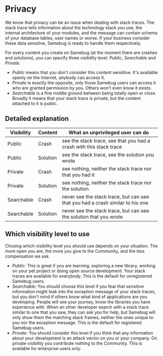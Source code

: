 # Privacy

We know that privacy can be an issue when dealing with stack traces. The stack trace tells information about the technology stack you use, the internal architecture of your modules, and the message can contain schema of your database tables, user names or worse. If your business consider these data sensitive, Samebug is ready to handle them respectively.

For every content you create on Samebug (at the moment there are crashes and solutions), you can specify three visibility level: *Public*, *Searchable* and *Private*.
 - *Public* means that you don't consider this content sensitive. It's available openly on the Internet, anybody can access it.
 - *Private* is exactly the opposite, only those Samebug users can access it who are granted permission by you. Others won't even know it exists.
 - *Searchable* is a fine middle ground between being totally open or close. Broadly it means that your stack trace is private, but the content attached to it is public. 

## Detailed explanation

| Visibility | Content | What an unprivileged user can do |
|---|---|---|
| Public     | Crash    | see the stack trace, see that you had a crash with this stack trace |
| Public     | Solution | see the stack trace, see the solution you wrote |
| Private    | Crash    | see nothing, neither the stack trace nor that you had it | 
| Private    | Solution | see nothing, neither the stack trace nor the solution |
| Searchable | Crash    | never see the stack trace, but can see that you had a crash similar to his one |
| Searchable | Solution | never see the stack trace, but can see the solution that you wrote |

## Which visibility level to use

Chosing which visibility level you should use depends on your situation. The more open you are, the more you give to the Community, and the less compensation we ask.

- *Public*: This is great if you are learning, exploring a new library, working on your pet project or doing open source development. Your stack traces are available for everybody. This is the default for unregistered Samebug users.
- *Searchable*: You should choose this level if you fear that sensitive information might leak into the exception message of your stack traces, but you don't mind if others know what kind of applications are you developing. People will see your journey, know the libraries you have experience with. When an other developer search with a stack trace similar to one that you saw, they can ask you for help, but Samebug will only show them the matching stack frames, neither the ones unique to you nor the exception message. This is the default for registered Samebug users.
- *Private*: You should consider this level if you think that any information about your development is an attack vector on you or your company. On private visibility you contribute nothing to the Community. This is available for enterprise users only.
